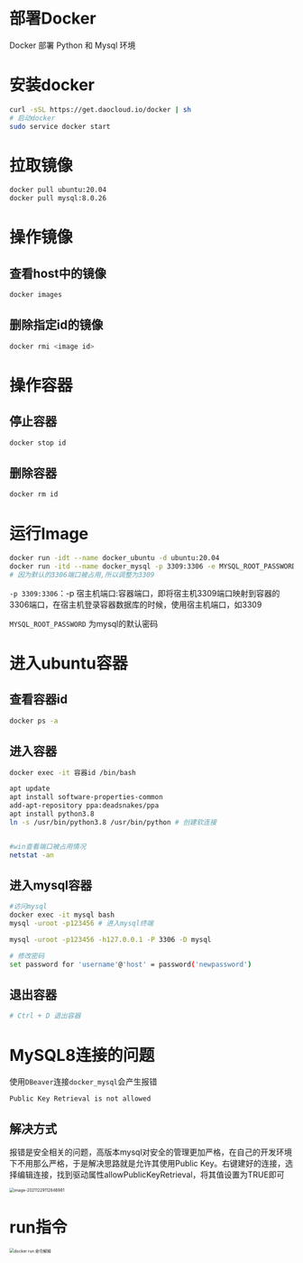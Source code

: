# 部署Docker



Docker 部署 Python 和 Mysql 环境
<!--more-->

# 安装docker

```bash
curl -sSL https://get.daocloud.io/docker | sh
# 启动docker
sudo service docker start
```

# 拉取镜像

```bash
docker pull ubuntu:20.04
docker pull mysql:8.0.26
```

# 操作镜像

## 查看host中的镜像

```bash
docker images
```

## 删除指定id的镜像

```bash
docker rmi <image id>
```

# 操作容器

## 停止容器

```bash
docker stop id
```

## 删除容器

```bash
docker rm id
```

# 运行Image

```bash
docker run -idt --name docker_ubuntu -d ubuntu:20.04
docker run -itd --name docker_mysql -p 3309:3306 -e MYSQL_ROOT_PASSWORD=980215 mysql:8.0.26
# 因为默认的3306端口被占用,所以调整为3309
```

`-p 3309:3306`：-p 宿主机端口:容器端口，即将宿主机3309端口映射到容器的3306端口，在宿主机登录容器数据库的时候，使用宿主机端口，如3309

`MYSQL_ROOT_PASSWORD` 为mysql的默认密码

# 进入ubuntu容器

## 查看容器id

```bash
docker ps -a
```

## 进入容器

```bash
docker exec -it 容器id /bin/bash  

apt update
apt install software-properties-common
add-apt-repository ppa:deadsnakes/ppa
apt install python3.8
ln -s /usr/bin/python3.8 /usr/bin/python # 创建软连接


#win查看端口被占用情况
netstat -an
```

## 进入mysql容器

```bash
#访问mysql
docker exec -it mysql bash
mysql -uroot -p123456 # 进入mysql终端

mysql -uroot -p123456 -h127.0.0.1 -P 3306 -D mysql

# 修改密码
set password for 'username'@'host' = password('newpassword')
```

## 退出容器

```bash
# Ctrl + D 退出容器
```

# MySQL8连接的问题

使用`DBeaver`连接`docker_mysql`会产生报错

`Public Key Retrieval is not allowed`

## 解决方式

报错是安全相关的问题，高版本mysql对安全的管理更加严格，在自己的开发环境下不用那么严格，于是解决思路就是允许其使用Public Key。右键建好的连接，选择编辑连接，找到驱动属性allowPublicKeyRetrieval，将其值设置为TRUE即可

<img src="https://tronwei-1254020584.cos.ap-beijing.myqcloud.com/Typora/image-20211229112846981.png" alt="image-20211229112846981" style="zoom:50%;" />

# run指令

<img src="https://tronwei-1254020584.cos.ap-beijing.myqcloud.com/Typora/20191013101404753.png" alt="docker run 命令解释" style="zoom:50%;" />

